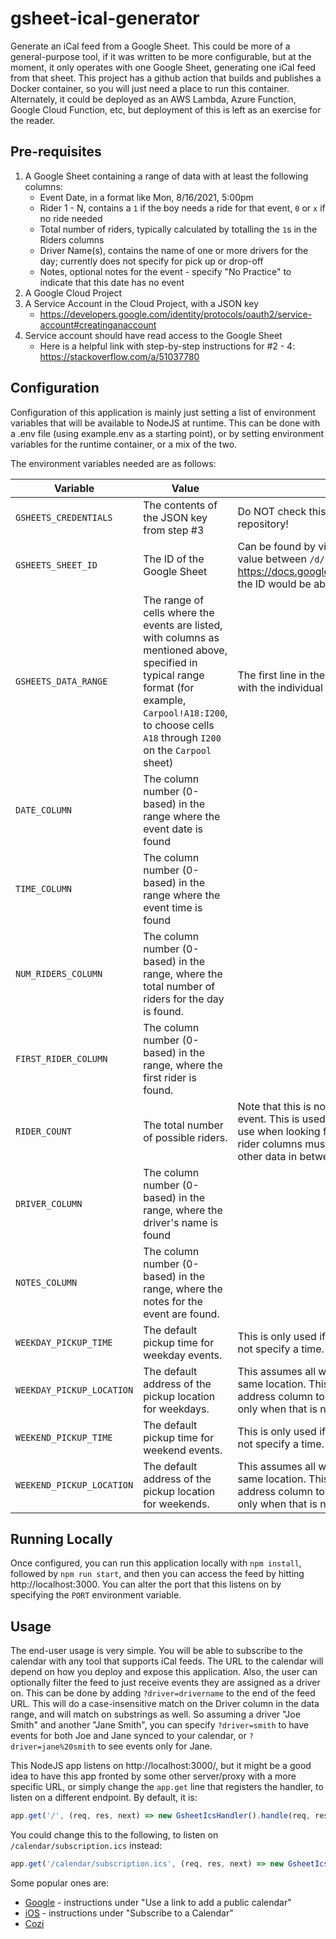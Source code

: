 # gsheet-ical-generator
Generate an iCal feed from a Google Sheet. This could be more of a general-purpose tool, if
it was written to be more configurable, but at the moment, it only operates with one
Google Sheet, generating one iCal feed from that sheet. This project has a github action that 
builds and publishes a Docker container, so you will just need a place to run this container. 
Alternately, it could be deployed as an AWS Lambda, Azure Function, Google Cloud Function, etc, 
but deployment of this is left as an exercise for the reader.

## Pre-requisites
1. A Google Sheet containing a range of data with at least the following columns:
    - Event Date, in a format like Mon, 8/16/2021, 5:00pm
    - Rider 1 - N, contains a `1` if the boy needs a ride for that event, `0` or `x` if no ride needed
    - Total number of riders, typically calculated by totalling the `1`s in the Riders columns
    - Driver Name(s), contains the name of one or more drivers for the day; currently does not specify for pick up or drop-off
    - Notes, optional notes for the event - specify "No Practice" to indicate that this date has no event
2. A Google Cloud Project
3. A Service Account in the Cloud Project, with a JSON key
    - https://developers.google.com/identity/protocols/oauth2/service-account#creatinganaccount
4. Service account should have read access to the Google Sheet
    - Here is a helpful link with step-by-step instructions for #2 - 4: https://stackoverflow.com/a/51037780

## Configuration
Configuration of this application is mainly just setting a list of environment variables that will be available
to NodeJS at runtime. This can be done with a .env file (using example.env as a starting point), or by setting
environment variables for the runtime container, or a mix of the two.

The environment variables needed are as follows:

|Variable|Value|Notes|
|--------|-----|-----|
|`GSHEETS_CREDENTIALS`|The contents of the JSON key from step #3|Do NOT check this in to any shared/public source repository!|
|`GSHEETS_SHEET_ID`|The ID of the Google Sheet|Can be found by viewing the sheet, and looking for the value between `/d/` and `/edit` in the URL - for instance, https://docs.google.com/spreadsheets/d/abc123/edit, the ID would be abc123|
|`GSHEETS_DATA_RANGE`|The range of cells where the events are listed, with columns as mentioned above, specified in typical range format (for example, `Carpool!A18:I200`, to choose cells `A18` through `I200` on the `Carpool` sheet)|The first line in the range should be column headers, with the individual rider names listed, one per column.|
|`DATE_COLUMN`|The column number (0-based) in the range where the event date is found||
|`TIME_COLUMN`|The column number (0-based) in the range where the event time is found||
|`NUM_RIDERS_COLUMN`|The column number (0-based) in the range, where the total number of riders for the day is found.||
|`FIRST_RIDER_COLUMN`|The column number (0-based) in the range, where the first rider is found.||
|`RIDER_COUNT`|The total number of possible riders.|Note that this is not the number of riders for a given event. This is used to determine how many columns to use when looking for riders - so this implies that the rider columns must be next to each other, with no other data in between.|
|`DRIVER_COLUMN`|The column number (0-based) in the range, where the driver's name is found||
|`NOTES_COLUMN`|The column number (0-based) in the range, where the notes for the event are found.|
|`WEEKDAY_PICKUP_TIME`|The default pickup time for weekday events.|This is only used if the value in the `DATE_COLUMN` does not specify a time.|
|`WEEKDAY_PICKUP_LOCATION`|The default address of the pickup location for weekdays.|This assumes all weekday events pickup from the same location. This could be enhanced to add an address column to the data, and then use the default only when that is not populated.|
|`WEEKEND_PICKUP_TIME`|The default pickup time for weekend events.|This is only used if the value in the `DATE_COLUMN` does not specify a time.|
|`WEEKEND_PICKUP_LOCATION`|The default address of the pickup location for weekends.|This assumes all weekend events pickup from the same location. This could be enhanced to add an address column to the data, and then use the default only when that is not populated.|

## Running Locally
Once configured, you can run this application locally with `npm install`, followed by `npm run start`, and then you can access the 
feed by hitting http://localhost:3000. You can alter the port that this listens on by specifying the `PORT` environment variable.

## Usage
The end-user usage is very simple. You will be able to subscribe to the calendar with any tool that supports iCal feeds.
The URL to the calendar will depend on how you deploy and expose this application. Also, the user can optionally filter the feed 
to just receive events they are assigned as a driver on. This can be done by adding `?driver=drivername` to the end of the 
feed URL. This will do a case-insensitive match on the Driver column in the data range, and will match on substrings as well.
So assuming a driver "Joe Smith" and another "Jane Smith", you can specify `?driver=smith` to have events for both Joe and Jane
synced to your calendar, or `?driver=jane%20smith` to see events only for Jane.

This NodeJS app listens on http://localhost:3000/,
but it might be a good idea to have this app fronted by some other server/proxy with a more specific URL, or simply change the
`app.get` line that registers the handler, to listen on a different endpoint.
By default, it is:
```javascript
app.get('/', (req, res, next) => new GsheetIcsHandler().handle(req, res, next));
```

You could change this to the following, to listen on `/calendar/subscription.ics` instead:
```javascript
app.get('/calendar/subscription.ics', (req, res, next) => new GsheetIcsHandler().handle(req, res, next));
``` 

Some popular ones are:
- [Google](https://support.google.com/calendar/answer/37100?hl=en&co=GENIE.Platform%3DDesktop) - instructions under "Use a link to add a public calendar"
- [iOS](https://support.apple.com/guide/iphone/use-multiple-calendars-iph3d1110d4/ios#:~:text=Go%20to%20Settings%20%3E%20Calendar%20%3E%20Accounts%20%3E%20Add%20Account%20%3E%20Other,any%20other%20required%20server%20information.) - instructions under "Subscribe to a Calendar"
- [Cozi](https://www.cozi.com/how-to-add-an-ical-feed-to-cozi/)


